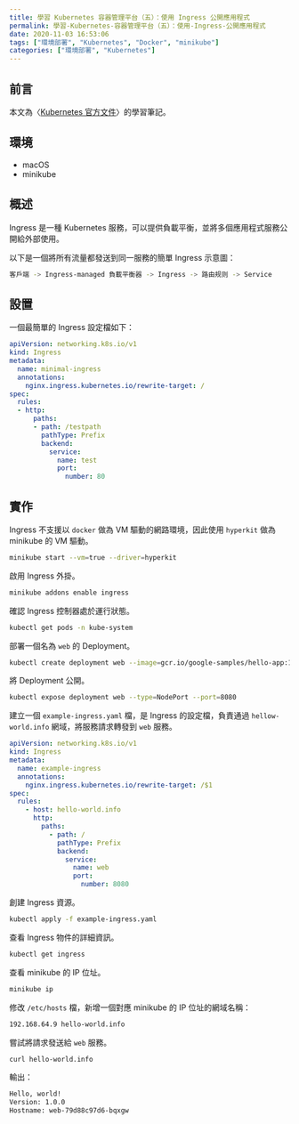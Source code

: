 ```yaml
---
title: 學習 Kubernetes 容器管理平台（五）：使用 Ingress 公開應用程式
permalink: 學習-Kubernetes-容器管理平台（五）：使用-Ingress-公開應用程式
date: 2020-11-03 16:53:06
tags: ["環境部署", "Kubernetes", "Docker", "minikube"]
categories: ["環境部署", "Kubernetes"]
---
```


## 前言

本文為〈[Kubernetes 官方文件](https://kubernetes.io/docs/home/)〉的學習筆記。

## 環境

- macOS
- minikube

## 概述

Ingress 是一種 Kubernetes 服務，可以提供負載平衡，並將多個應用程式服務公開給外部使用。

以下是一個將所有流量都發送到同一服務的簡單 Ingress 示意圖：

```BASH
客戶端 -> Ingress-managed 負載平衡器 -> Ingress -> 路由规则 -> Service
```

## 設置

一個最簡單的 Ingress 設定檔如下：

```YAML
apiVersion: networking.k8s.io/v1
kind: Ingress
metadata:
  name: minimal-ingress
  annotations:
    nginx.ingress.kubernetes.io/rewrite-target: /
spec:
  rules:
  - http:
      paths:
      - path: /testpath
        pathType: Prefix
        backend:
          service:
            name: test
            port:
              number: 80
```

## 實作

Ingress 不支援以 `docker` 做為 VM 驅動的網路環境，因此使用 `hyperkit` 做為 minikube 的 VM 驅動。

```BASH
minikube start --vm=true --driver=hyperkit
```

啟用 Ingress 外掛。

```BASH
minikube addons enable ingress
```

確認 Ingress 控制器處於運行狀態。

```BASH
kubectl get pods -n kube-system
```

部署一個名為 `web` 的 Deployment。

```BASH
kubectl create deployment web --image=gcr.io/google-samples/hello-app:1.0
```

將 Deployment 公開。

```BASH
kubectl expose deployment web --type=NodePort --port=8080
```

建立一個 `example-ingress.yaml` 檔，是 Ingress 的設定檔，負責通過 `hellow-world.info` 網域，將服務請求轉發到 `web` 服務。

```YAML
apiVersion: networking.k8s.io/v1
kind: Ingress
metadata:
  name: example-ingress
  annotations:
    nginx.ingress.kubernetes.io/rewrite-target: /$1
spec:
  rules:
    - host: hello-world.info
      http:
        paths:
          - path: /
            pathType: Prefix
            backend:
              service:
                name: web
                port:
                  number: 8080
```

創建 Ingress 資源。

```BASH
kubectl apply -f example-ingress.yaml
```

查看 Ingress 物件的詳細資訊。

```BASH
kubectl get ingress
```

查看 minikube 的 IP 位址。

```BASH
minikube ip
```

修改 `/etc/hosts` 檔，新增一個對應 minikube 的 IP 位址的網域名稱：

```BASH
192.168.64.9 hello-world.info
```

嘗試將請求發送給 `web` 服務。

```BASH
curl hello-world.info
```

輸出：

```BASH
Hello, world!
Version: 1.0.0
Hostname: web-79d88c97d6-bqxgw
```
